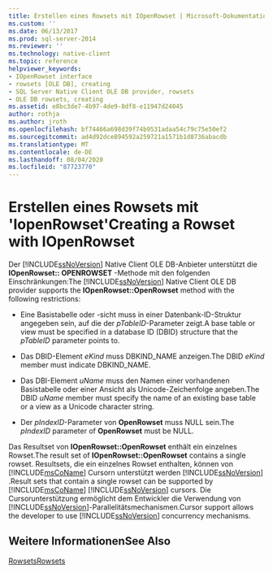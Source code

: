 ```yaml
---
title: Erstellen eines Rowsets mit IOpenRowset | Microsoft-Dokumentation
ms.custom: ''
ms.date: 06/13/2017
ms.prod: sql-server-2014
ms.reviewer: ''
ms.technology: native-client
ms.topic: reference
helpviewer_keywords:
- IOpenRowset interface
- rowsets [OLE DB], creating
- SQL Server Native Client OLE DB provider, rowsets
- OLE DB rowsets, creating
ms.assetid: e8bc3de7-4b97-4de9-8df8-e11947d24045
author: rothja
ms.author: jroth
ms.openlocfilehash: bf74466a698d39f74b9531adaa54c79c75e50ef2
ms.sourcegitcommit: ad4d92dce894592a259721a1571b1d8736abacdb
ms.translationtype: MT
ms.contentlocale: de-DE
ms.lasthandoff: 08/04/2020
ms.locfileid: "87723770"
---
```

# <a name="creating-a-rowset-with-iopenrowset"></a><span data-ttu-id="3e7f2-102">Erstellen eines Rowsets mit 'IopenRowset'</span><span class="sxs-lookup"><span data-stu-id="3e7f2-102">Creating a Rowset with IOpenRowset</span></span>
  <span data-ttu-id="3e7f2-103">Der [!INCLUDE[ssNoVersion](../../includes/ssnoversion-md.md)] Native Client OLE DB-Anbieter unterstützt die **IOpenRowset:: OPENROWSET** -Methode mit den folgenden Einschränkungen:</span><span class="sxs-lookup"><span data-stu-id="3e7f2-103">The [!INCLUDE[ssNoVersion](../../includes/ssnoversion-md.md)] Native Client OLE DB provider supports the **IOpenRowset::OpenRowset** method with the following restrictions:</span></span>  
  
-   <span data-ttu-id="3e7f2-104">Eine Basistabelle oder -sicht muss in einer Datenbank-ID-Struktur angegeben sein, auf die der *pTableID*-Parameter zeigt.</span><span class="sxs-lookup"><span data-stu-id="3e7f2-104">A base table or view must be specified in a database ID (DBID) structure that the *pTableID* parameter points to.</span></span>  
  
-   <span data-ttu-id="3e7f2-105">Das DBID-Element *eKind* muss DBKIND_NAME anzeigen.</span><span class="sxs-lookup"><span data-stu-id="3e7f2-105">The DBID *eKind* member must indicate DBKIND_NAME.</span></span>  
  
-   <span data-ttu-id="3e7f2-106">Das DBI-Element *uName* muss den Namen einer vorhandenen Basistabelle oder einer Ansicht als Unicode-Zeichenfolge angeben.</span><span class="sxs-lookup"><span data-stu-id="3e7f2-106">The DBID *uName* member must specify the name of an existing base table or a view as a Unicode character string.</span></span>  
  
-   <span data-ttu-id="3e7f2-107">Der *pIndexID*-Parameter von **OpenRowset** muss NULL sein.</span><span class="sxs-lookup"><span data-stu-id="3e7f2-107">The *pIndexID* parameter of **OpenRowset** must be NULL.</span></span>  
  
 <span data-ttu-id="3e7f2-108">Das Resultset von **IOpenRowset::OpenRowset** enthält ein einzelnes Rowset.</span><span class="sxs-lookup"><span data-stu-id="3e7f2-108">The result set of **IOpenRowset::OpenRowset** contains a single rowset.</span></span> <span data-ttu-id="3e7f2-109">Resultsets, die ein einzelnes Rowset enthalten, können von [!INCLUDE[msCoName](../../includes/msconame-md.md)] Cursorn unterstützt werden [!INCLUDE[ssNoVersion](../../includes/ssnoversion-md.md)] .</span><span class="sxs-lookup"><span data-stu-id="3e7f2-109">Result sets that contain a single rowset can be supported by [!INCLUDE[msCoName](../../includes/msconame-md.md)] [!INCLUDE[ssNoVersion](../../includes/ssnoversion-md.md)] cursors.</span></span> <span data-ttu-id="3e7f2-110">Die Cursorunterstützung ermöglicht dem Entwickler die Verwendung von [!INCLUDE[ssNoVersion](../../includes/ssnoversion-md.md)]-Parallelitätsmechanismen.</span><span class="sxs-lookup"><span data-stu-id="3e7f2-110">Cursor support allows the developer to use [!INCLUDE[ssNoVersion](../../includes/ssnoversion-md.md)] concurrency mechanisms.</span></span>  
  
## <a name="see-also"></a><span data-ttu-id="3e7f2-111">Weitere Informationen</span><span class="sxs-lookup"><span data-stu-id="3e7f2-111">See Also</span></span>  
 [<span data-ttu-id="3e7f2-112">Rowsets</span><span class="sxs-lookup"><span data-stu-id="3e7f2-112">Rowsets</span></span>](rowsets.md)  
  
  
